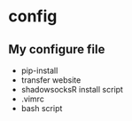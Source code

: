 # config
My configure file  
-------
* pip-install
* transfer website
* shadowsocksR install script 
*  .vimrc 
* bash script
